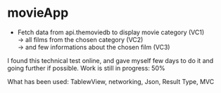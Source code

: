 # movieApp

-  Fetch data from api.themoviedb to display movie category (VC1)  
-> all films from the chosen category (VC2)     
-> and few informations about the chosen film (VC3) 

I found this technical test online, and gave myself few days to do it and going further if possible.
Work is still in progress: 50%   
  
What has been used: TablewView, networking, Json, Result Type, MVC
